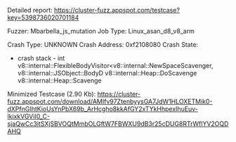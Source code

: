 Detailed report: https://cluster-fuzz.appspot.com/testcase?key=5398736020701184

Fuzzer: Mbarbella_js_mutation
Job Type: Linux_asan_d8_v8_arm

Crash Type: UNKNOWN
Crash Address: 0xf2108080
Crash State:
  - crash stack -
  int v8::internal::FlexibleBodyVisitor<v8::internal::NewSpaceScavenger, v8::internal::JSObject::BodyD
  v8::internal::Heap::DoScavenge
  v8::internal::Heap::Scavenge
  

Minimized Testcase (2.90 Kb): https://cluster-fuzz.appspot.com/download/AMIfv97ZtenbyysGA7JdW1HLOXETMik0-dXPfnGIhtKioUsYnPbX69b_ArHcgho8kkAfGY2xTYkHhpexIhuEuv-lkixkVGViI0_C-sjaQwCc3itSXjSBVOQtMmbOLGftW7FBWXU9dB3r25cDUG8RTrWflYV2OQDAHQ